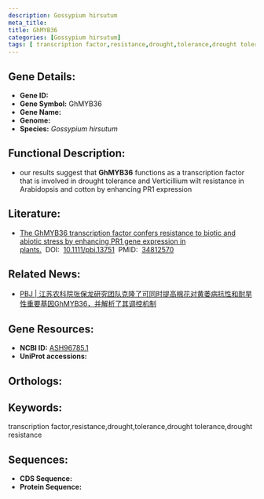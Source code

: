 ```yaml
---
description: Gossypium hirsutum
meta_title:
title: GhMYB36
categories: [Gossypium hirsutum]
tags: [ transcription factor,resistance,drought,tolerance,drought tolerance,drought resistance ]
---
```


## Gene Details:
- **Gene ID:**	[]()
- **Gene Symbol:** GhMYB36
- **Gene Name:** 
- **Genome:** []()
- **Species:** *Gossypium hirsutum*

## Functional Description:
   - our results suggest that **GhMYB36** functions as a transcription factor that is involved in drought tolerance and Verticillium wilt resistance in Arabidopsis and cotton by enhancing PR1 expression

## Literature:
   - [The GhMYB36 transcription factor confers resistance to biotic and abiotic stress by enhancing PR1 gene expression in plants.]( https://onlinelibrary.wiley.com/doi/full/10.1111/pbi.13751)&nbsp;&nbsp;DOI:&nbsp;&nbsp;[10.1111/pbi.13751](https://onlinelibrary.wiley.com/doi/full/10.1111/pbi.13751)&nbsp;&nbsp;PMID:&nbsp;&nbsp;[34812570](https://pubmed.ncbi.nlm.nih.gov/34812570/)

## Related News:
   - [PBJ | 江苏农科院张保龙研究团队克隆了可同时提高棉花对黄萎病抗性和耐旱性重要基因GhMYB36，并解析了其调控机制](https://mp.weixin.qq.com/s?__biz=Mzg3MDEwNDEyMg==&mid=2247521406&idx=1&sn=d13eeea5aefe27e7a39593f978b01a08&chksm=ce90392bf9e7b03dcb8bdba531bd0074598dee162f671ecdca83fcfa8a18f820073e15ab3659&scene=27#wechat_redirect)

## Gene Resources:
- **NCBI ID:** [ASH96785.1](https://www.ncbi.nlm.nih.gov/gene/?term=ASH96785.1)
- **UniProt accessions:** [](https://www.uniprot.org/uniprotkb//entry)

## Orthologs:


## Keywords:
transcription factor,resistance,drought,tolerance,drought tolerance,drought resistance

## Sequences:
- **CDS Sequence:**
- **Protein Sequence:**

